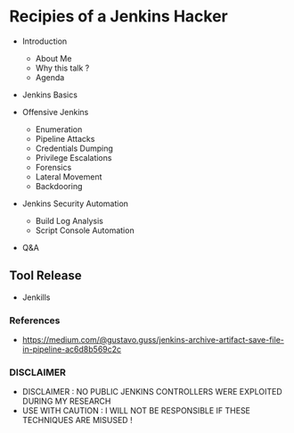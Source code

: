 # Recipies of a Jenkins Hacker

- Introduction
   - About Me
   - Why this talk ?
   - Agenda
   
- Jenkins Basics

- Offensive Jenkins
   - Enumeration
   - Pipeline Attacks
   - Credentials Dumping
   - Privilege Escalations
   - Forensics
   - Lateral Movement
   - Backdooring
   
- Jenkins Security Automation
   - Build Log Analysis
   - Script Console Automation
   
- Q&A

## Tool Release

- Jenkills 

### References
- https://medium.com/@gustavo.guss/jenkins-archive-artifact-save-file-in-pipeline-ac6d8b569c2c

### DISCLAIMER

- DISCLAIMER : NO PUBLIC JENKINS CONTROLLERS WERE EXPLOITED DURING MY RESEARCH
- USE WITH CAUTION : I WILL NOT BE RESPONSIBLE IF THESE TECHNIQUES ARE MISUSED !
